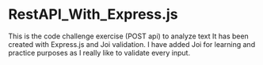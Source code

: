 # RestAPI_With_Express.js
This is the code challenge exercise (POST api) to analyze text
It has been created with Express.js and Joi validation. I have added Joi for learning and practice purposes as I really like to validate every input.
